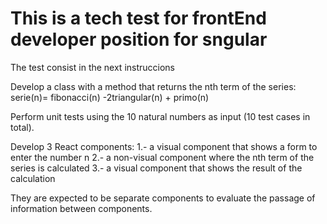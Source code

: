 # This is a tech test for frontEnd developer position for sngular

The test consist in the next instruccions

Develop a class with a method that returns the nth term of the series:
serie(n)= fibonacci(n) -2triangular(n) + primo(n)


Perform unit tests using the 10 natural numbers as input (10 test cases in total).

Develop 3 React components:
1.- a visual component that shows a form to enter the number n
2.- a non-visual component where the nth term of the series is calculated
3.- a visual component that shows the result of the calculation

They are expected to be separate components to evaluate the passage of information between components.
